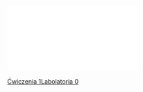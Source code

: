 ![2020_W02_wej-wyj_if_else_switch](Notatki/Semestr%201/Podstawy%20programowania/Wyk%C5%82ady/Wyk%C5%82ad%202/2020_W02_wej-wyj_if_else_switch.pdf)

[Ćwiczenia 1](Notatki/Semestr%201/Podstawy%20programowania/%C4%86wiczenia/%C4%86wiczenia%201/%C4%86wiczenia%201.md)[Labolatoria 0](Notatki/Semestr%201/Podstawy%20programowania/Labolatoria/Labolatoria%200/Labolatoria%200.md)